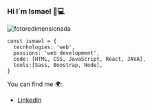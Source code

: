 ### Hi I´m Ismael 👋💻
![fotoredimensionada](https://github.com/Ismaelcamacho9/Ismaelcamacho9/assets/117038371/2c78068d-6bfd-437b-929e-75cfe3d03a31)

```JS
const ismael = {
  tecnhologies: 'web',
  passions: 'web development',
  code: [HTML, CSS, JavaScript, React, JAVA],
  tools:[Sass, Boostrap, Node],
}
```
You can find me 🌍:
- [LinkedIn](https://www.linkedin.com/in/ismael-camacho-linares)

<!--
**Ismaelcamacho9/Ismaelcamacho9** is a ✨ _special_ ✨ repository because its `README.md` (this file) appears on your GitHub profile.

Here are some ideas to get you started:

- 🔭 I’m currently working on ...
- 🌱 I’m currently learning ...
- 👯 I’m looking to collaborate on ...
- 🤔 I’m looking for help with ...
- 💬 Ask me about ...
- 📫 How to reach me: ...
- 😄 Pronouns: ...
- ⚡ Fun fact: ...
-->
